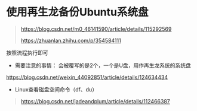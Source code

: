 # 使用再生龙备份Ubuntu系统盘
> https://blog.csdn.net/m0_46141590/article/details/115292569
>
> https://zhuanlan.zhihu.com/p/354584111

按照流程执行即可

- 需要注意的事情：
会被覆写的是2个，一个是U盘，用作再生龙系统的系统盘

https://blog.csdn.net/weixin_44092851/article/details/124634434
- Linux查看磁盘空间命令（df、du）
> https://blog.csdn.net/jadeandplum/article/details/112466387
